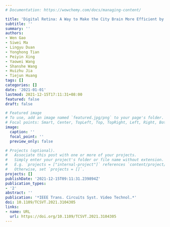 ```yaml
---
# Documentation: https://wowchemy.com/docs/managing-content/

title: 'Digital Retina: A Way to Make the City Brain More Efficient by Visual Coding'
subtitle: ''
summary: ''
authors:
- Wen Gao
- Siwei Ma
- Lingyu Duan
- Yonghong Tian
- Peiyin Xing
- Yaowei Wang
- Shanshe Wang
- Huizhu Jia
- Tiejun Huang
tags: []
categories: []
date: '2021-01-01'
lastmod: 2021-12-15T17:11:31+08:00
featured: false
draft: false

# Featured image
# To use, add an image named `featured.jpg/png` to your page's folder.
# Focal points: Smart, Center, TopLeft, Top, TopRight, Left, Right, BottomLeft, Bottom, BottomRight.
image:
  caption: ''
  focal_point: ''
  preview_only: false

# Projects (optional).
#   Associate this post with one or more of your projects.
#   Simply enter your project's folder or file name without extension.
#   E.g. `projects = ["internal-project"]` references `content/project/deep-learning/index.md`.
#   Otherwise, set `projects = []`.
projects: []
publishDate: '2021-12-15T09:11:31.239894Z'
publication_types:
- '2'
abstract: ''
publication: '*IEEE Trans. Circuits Syst. Video Technol.*'
doi: 10.1109/TCSVT.2021.3104305
links:
- name: URL
  url: https://doi.org/10.1109/TCSVT.2021.3104305
---
```

